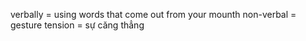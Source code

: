 verbally = using words that come out from your mounth
non-verbal = gesture
tension = sự căng thẳng

